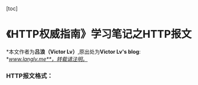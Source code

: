 [toc]

# 《HTTP权威指南》学习笔记之HTTP报文
*本文作者为**吕浪（Victor Lv）**,原出处为**Victor Lv's blog**: **www.langlv.me**，转载请注明。*
### HTTP报文格式：


